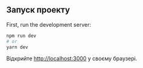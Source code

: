 ## Запуск проекту

First, run the development server:

```bash
npm run dev
# or
yarn dev
```

Відкрийте [http://localhost:3000](http://localhost:3000) у своєму браузері.
